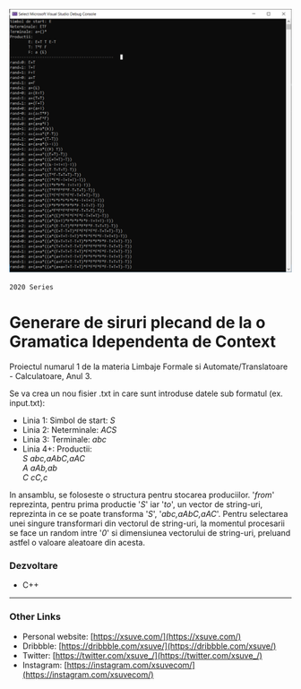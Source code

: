 ![Generare de siruri plecand de la o Gramatica Idependenta de Context](screenshot.png)

`2020 Series`
# Generare de siruri plecand de la o Gramatica Idependenta de Context
Proiectul numarul 1 de la materia Limbaje Formale si Automate/Translatoare - Calculatoare, Anul 3.

Se va crea un nou fisier .txt in care sunt introduse datele sub formatul (ex. input.txt):
- Linia 1: Simbol de start: *S*
- Linia 2: Neterminale: *ACS*
- Linia 3: Terminale: *abc*
- Linia 4+: Productii:<br>
            *S abc,aAbC,aAC*<br>
            *A aAb,ab*<br>
            *C cC,c*
            
In ansamblu, se foloseste o structura pentru stocarea produciilor. '*from*' reprezinta, pentru prima productie '*S*' iar '*to*', un vector de string-uri, reprezinta in ce se poate transforma '*S*', '*abc,aAbC,aAC*'. Pentru selectarea unei singure transformari din vectorul de string-uri, la momentul procesarii se face un random intre '*0*' si dimensiunea vectorului de string-uri, preluand astfel o valoare aleatoare din acesta.

### Dezvoltare
* C++

---

### Other Links
* Personal website: [https://xsuve.com/](https://xsuve.com/)
* Dribbble: [https://dribbble.com/xsuve/](https://dribbble.com/xsuve/)
* Twitter: [https://twitter.com/xsuve_/](https://twitter.com/xsuve_/)
* Instagram: [https://instagram.com/xsuvecom/](https://instagram.com/xsuvecom/)

